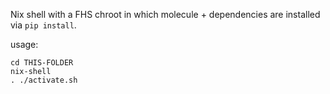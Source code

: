 Nix shell with a FHS chroot in which molecule + dependencies are installed via `pip install`.

usage:

```
cd THIS-FOLDER
nix-shell
. ./activate.sh
```
